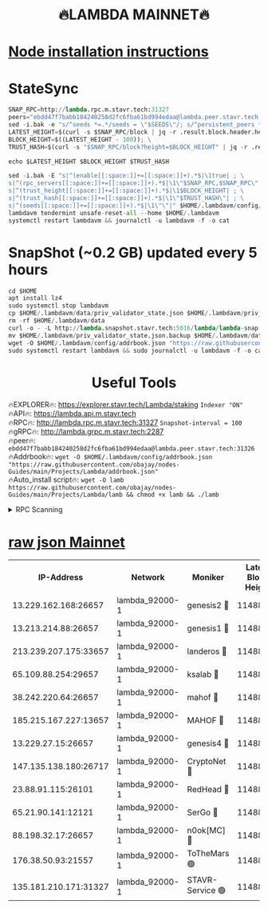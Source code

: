 <h1 align="center"> 🔥LAMBDA MAINNET🔥</h1>


[Node installation instructions](https://github.com/obajay/nodes-Guides/tree/main/Projects/Lambda)
=


# StateSync
```python
SNAP_RPC=http://lambda.rpc.m.stavr.tech:31327
peers="ebdd47f7babb184240258d2fc6fba61bd994edaa@lambda.peer.stavr.tech:31326" 
sed -i.bak -e "s/^seeds *=.*/seeds = \"$SEEDS\"/; s/^persistent_peers *=.*/persistent_peers = \"$PEERS\"/" $HOME/.lambdavm/config/config.toml
LATEST_HEIGHT=$(curl -s $SNAP_RPC/block | jq -r .result.block.header.height); \
BLOCK_HEIGHT=$((LATEST_HEIGHT - 100)); \
TRUST_HASH=$(curl -s "$SNAP_RPC/block?height=$BLOCK_HEIGHT" | jq -r .result.block_id.hash)

echo $LATEST_HEIGHT $BLOCK_HEIGHT $TRUST_HASH

sed -i.bak -E "s|^(enable[[:space:]]+=[[:space:]]+).*$|\1true| ; \
s|^(rpc_servers[[:space:]]+=[[:space:]]+).*$|\1\"$SNAP_RPC,$SNAP_RPC\"| ; \
s|^(trust_height[[:space:]]+=[[:space:]]+).*$|\1$BLOCK_HEIGHT| ; \
s|^(trust_hash[[:space:]]+=[[:space:]]+).*$|\1\"$TRUST_HASH\"| ; \
s|^(seeds[[:space:]]+=[[:space:]]+).*$|\1\"\"|" $HOME/.lambdavm/config/config.toml
lambdavm tendermint unsafe-reset-all --home $HOME/.lambdavm
systemctl restart lambdavm && journalctl -u lambdavm -f -o cat

```
# SnapShot (~0.2 GB) updated every 5 hours
```python
cd $HOME
apt install lz4
sudo systemctl stop lambdavm
cp $HOME/.lambdavm/data/priv_validator_state.json $HOME/.lambdavm/priv_validator_state.json.backup
rm -rf $HOME/.lambdavm/data
curl -o - -L http://lambda.snapshot.stavr.tech:5016/lambda/lambda-snap.tar.lz4 | lz4 -c -d - | tar -x -C $HOME/.lambdavm --strip-components 2
mv $HOME/.lambdavm/priv_validator_state.json.backup $HOME/.lambdavm/data/priv_validator_state.json
wget -O $HOME/.lambdavm/config/addrbook.json "https://raw.githubusercontent.com/obajay/nodes-Guides/main/Projects/Lambda/addrbook.json"
sudo systemctl restart lambdavm && sudo journalctl -u lambdavm -f -o cat
```
 <h1 align="center"> Useful Tools</h1>

🔥EXPLORER🔥:      https://explorer.stavr.tech/Lambda/staking	        `Indexer "ON"` \
🔥API🔥: 			 		 https://lambda.api.m.stavr.tech \
🔥RPC🔥:           http://lambda.rpc.m.stavr.tech:31327	              `Snapshot-interval = 100` \
🔥gRPC🔥:          http://lambda.grpc.m.stavr.tech:2287 \
🔥peer🔥:					 `ebdd47f7babb184240258d2fc6fba61bd994edaa@lambda.peer.stavr.tech:31326` \
🔥Addrbook🔥:    ```wget -O $HOME/.lambdavm/config/addrbook.json "https://raw.githubusercontent.com/obajay/nodes-Guides/main/Projects/Lambda/addrbook.json"``` \
🔥Auto_install script🔥: ```wget -O lamb https://raw.githubusercontent.com/obajay/nodes-Guides/main/Projects/Lambda/lamb && chmod +x lamb && ./lamb```


<details>
<summary>RPC Scanning</summary>

<h2 align="center"> We scan nodes in real time every 4 hours. And we provide the final result of RPC endpoints.
We cannot influence the operation of these nodes in any way. </h2>


```python
If Voting Power is higher than 0 --> then the Node is a validator of the network and may be subject to attack and be a potential threat to the chain.
```
```python
We marked such validators with a red symbol
```

</details>

[raw json Mainnet](https://rpc-check.lambm.stavr.tech/lambm/rpc-lambm-result.json)
=


<table><tr><th>IP-Address</th><th>Network</th><th>Moniker</th><th>Latest Block Height</th><th>Earliest Block Height</th><th>Catching Up</th><th>Tx Index</th><th>Voting Power</th><th>Scan Time</th></tr><tr><td>13.229.162.168:26657</td><td>lambda_92000-1</td><td>genesis2 🔴</td><td>11488710</td><td>1</td><td>False</td><td>on</td><td>16878690</td><td>2024-02-02T02:48:23.654447992UTC</td></tr><tr><td>13.213.214.88:26657</td><td>lambda_92000-1</td><td>genesis1 🔴</td><td>11488712</td><td>1</td><td>False</td><td>on</td><td>107835</td><td>2024-02-02T02:48:28.633367498UTC</td></tr><tr><td>213.239.207.175:33657</td><td>lambda_92000-1</td><td>landeros 🔴</td><td>11488709</td><td>8136001</td><td>False</td><td>off</td><td>1428485</td><td>2024-02-02T02:48:17.998159415UTC</td></tr><tr><td>65.109.88.254:29657</td><td>lambda_92000-1</td><td>ksalab 🔴</td><td>11488713</td><td>8715001</td><td>False</td><td>on</td><td>510465</td><td>2024-02-02T02:48:31.662909557UTC</td></tr><tr><td>38.242.220.64:26657</td><td>lambda_92000-1</td><td>mahof 🔴</td><td>11488708</td><td>10131001</td><td>False</td><td>off</td><td>770350</td><td>2024-02-02T02:48:11.348267414UTC</td></tr><tr><td>185.215.167.227:13657</td><td>lambda_92000-1</td><td>MAHOF 🔴</td><td>11488711</td><td>10134001</td><td>False</td><td>on</td><td>2051510</td><td>2024-02-02T02:48:27.429482732UTC</td></tr><tr><td>13.229.27.15:26657</td><td>lambda_92000-1</td><td>genesis4 🔴</td><td>11488711</td><td>11043001</td><td>False</td><td>on</td><td>9665448</td><td>2024-02-02T02:48:27.012863607UTC</td></tr><tr><td>147.135.138.180:26717</td><td>lambda_92000-1</td><td>CryptoNet 🔴</td><td>11488712</td><td>11383001</td><td>False</td><td>off</td><td>766832</td><td>2024-02-02T02:48:28.911676252UTC</td></tr><tr><td>23.88.91.115:26101</td><td>lambda_92000-1</td><td>RedHead 🔴</td><td>11488709</td><td>11388709</td><td>False</td><td>off</td><td>553202</td><td>2024-02-02T02:48:18.253619502UTC</td></tr><tr><td>65.21.90.141:12121</td><td>lambda_92000-1</td><td>SerGo 🔴</td><td>11488714</td><td>11388714</td><td>False</td><td>off</td><td>10612015</td><td>2024-02-02T02:48:34.775696351UTC</td></tr><tr><td>88.198.32.17:26657</td><td>lambda_92000-1</td><td>n0ok[MC] 🔴</td><td>11488715</td><td>11388715</td><td>False</td><td>off</td><td>1578630</td><td>2024-02-02T02:48:38.026620399UTC</td></tr><tr><td>176.38.50.93:21557</td><td>lambda_92000-1</td><td>ToTheMars 🟢</td><td>11488714</td><td>11395001</td><td>False</td><td>on</td><td>0</td><td>2024-02-02T02:48:34.346788060UTC</td></tr><tr><td>135.181.210.171:31327</td><td>lambda_92000-1</td><td>STAVR-Service 🟢</td><td>11488713</td><td>11487501</td><td>False</td><td>on</td><td>0</td><td>2024-02-02T02:48:31.309744170UTC</td></tr></table>
